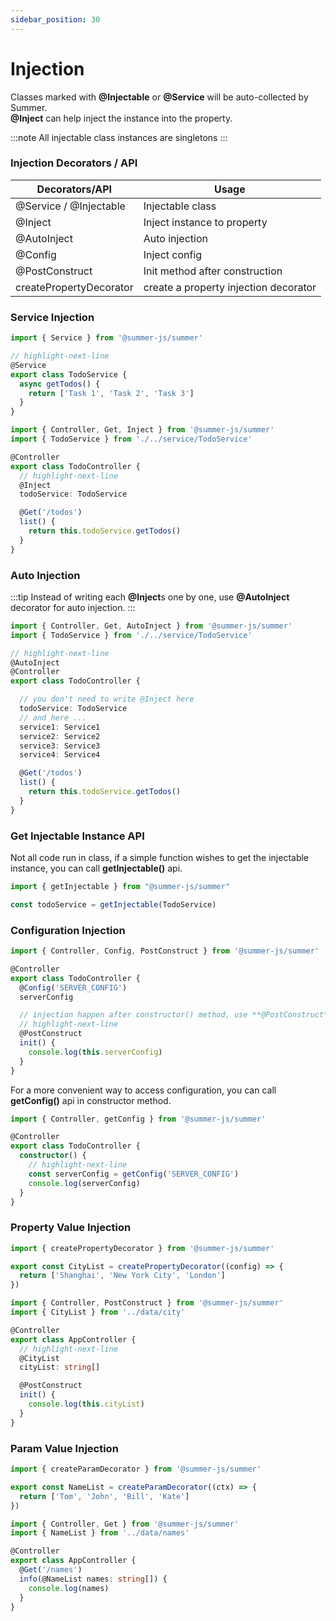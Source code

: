 ```yaml
---
sidebar_position: 30
---
```


# Injection

Classes marked with **@Injectable** or **@Service** will be auto-collected by Summer.<br/>
**@Inject** can help inject the instance into the property.

:::note 
All injectable class instances are singletons
:::

### Injection Decorators / API


|  Decorators/API  | Usage  |
|  ----  | ----  |
| @Service / @Injectable | Injectable class |
| @Inject | Inject instance to property |
| @AutoInject | Auto injection |
| @Config | Inject config |
| @PostConstruct | Init method after construction |
| createPropertyDecorator | create a property injection decorator|


### Service Injection

```ts title="src/service/TodoService.ts"
import { Service } from '@summer-js/summer'

// highlight-next-line
@Service
export class TodoService {
  async getTodos() {
    return ['Task 1', 'Task 2', 'Task 3']
  }
}
```

```ts title="src/controller/TodoController.ts"
import { Controller, Get, Inject } from '@summer-js/summer'
import { TodoService } from './../service/TodoService'

@Controller
export class TodoController {
  // highlight-next-line
  @Inject
  todoService: TodoService

  @Get('/todos')
  list() {
    return this.todoService.getTodos()
  }
}
```



### Auto Injection

:::tip
Instead of writing each **@Inject**s one by one, use **@AutoInject** decorator for auto injection.
:::

```ts title="src/controller/TodoController.ts"
import { Controller, Get, AutoInject } from '@summer-js/summer'
import { TodoService } from './../service/TodoService'

// highlight-next-line
@AutoInject
@Controller
export class TodoController {

  // you don't need to write @Inject here
  todoService: TodoService
  // and here ...
  service1: Service1
  service2: Service2
  service3: Service3
  service4: Service4

  @Get('/todos')
  list() {
    return this.todoService.getTodos()
  }
}
```

### Get Injectable Instance API

Not all code run in class, if a simple function wishes to get the injectable instance, you can call **getInjectable()** api.

```ts
import { getInjectable } from "@summer-js/summer"

const todoService = getInjectable(TodoService)
```

### Configuration Injection

```ts title="src/controller/TodoController.ts"
import { Controller, Config, PostConstruct } from '@summer-js/summer'

@Controller
export class TodoController {
  @Config('SERVER_CONFIG')
  serverConfig

  // injection happen after constructor() method, use **@PostConstruct** to do init works
  // highlight-next-line
  @PostConstruct
  init() {
    console.log(this.serverConfig)
  }
}
```

For a more convenient way to access configuration, you can call **getConfig()** api in constructor method.

```ts title="src/controller/TodoController.ts"
import { Controller, getConfig } from '@summer-js/summer'

@Controller
export class TodoController {
  constructor() {
    // highlight-next-line
    const serverConfig = getConfig('SERVER_CONFIG')
    console.log(serverConfig)
  }
}
```


### Property Value Injection

```ts title="src/data/city.ts"
import { createPropertyDecorator } from '@summer-js/summer'

export const CityList = createPropertyDecorator((config) => {
  return ['Shanghai', 'New York City', 'London']
})
```

```ts title="src/controller/AppController.ts"
import { Controller, PostConstruct } from '@summer-js/summer'
import { CityList } from '../data/city'

@Controller
export class AppController {
  // highlight-next-line
  @CityList
  cityList: string[]

  @PostConstruct
  init() {
    console.log(this.cityList)
  }
}
```


### Param Value Injection

```ts title="src/data/city.ts"
import { createParamDecorator } from '@summer-js/summer'

export const NameList = createParamDecorator((ctx) => {
  return ['Tom', 'John', 'Bill', 'Kate']
})
```

```ts title="src/controller/AppController.ts"
import { Controller, Get } from '@summer-js/summer'
import { NameList } from '../data/names'

@Controller
export class AppController {
  @Get('/names')
  info(@NameList names: string[]) {
    console.log(names)
  }
}
```